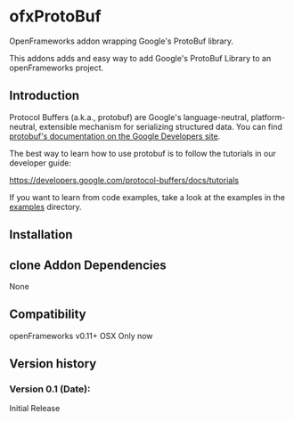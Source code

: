 ofxProtoBuf
=====================================

OpenFrameworks addon wrapping Google's ProtoBuf library.

This addons adds and easy way to add Google's ProtoBuf Library to an openFrameworks project.

Introduction
------------
Protocol Buffers (a.k.a., protobuf) are Google's language-neutral,
platform-neutral, extensible mechanism for serializing structured data. You
can find [protobuf's documentation on the Google Developers site](https://developers.google.com/protocol-buffers/).

The best way to learn how to use protobuf is to follow the tutorials in our
developer guide:

https://developers.google.com/protocol-buffers/docs/tutorials

If you want to learn from code examples, take a look at the examples in the
[examples](examples) directory.


Installation
------------
clone Addon
Dependencies
------------
None

Compatibility
------------
openFrameworks v0.11+
OSX Only now


Version history
------------
### Version 0.1 (Date):
Initial Release


